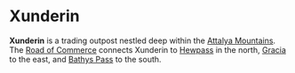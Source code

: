 # Xunderin

**Xunderin** is a trading outpost nestled deep within the [Attalya Mountains](../../ch-1-welcome-to-mote/esterfell/lenya/attalya-mountains/attalya-mountains.md). The [Road of Commerce](road-of-commerce.md) connects Xunderin to [Hewpass](hewpass.md) in the north, [Gracia](gracia.md) to the east, and [Bathys Pass](bathys-pass.md) to the south.
